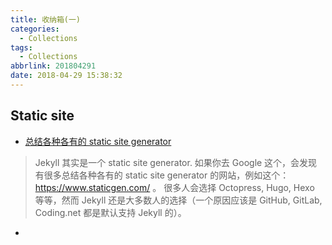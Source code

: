 ```yaml
---
title: 收纳箱(一)
categories:
  - Collections
tags:
  - Collections
abbrlink: 201804291
date: 2018-04-29 15:38:32
---
```



## Static site

* [总结各种各有的 static site generator](https://www.staticgen.com/)

>Jekyll 其实是一个 static site generator. 如果你去 Google 这个，会发现有很多总结各种各有的 static site generator 的网站，例如这个：https://www.staticgen.com/ 。 很多人会选择 Octopress, Hugo, Hexo 等等，然而 Jekyll 还是大多数人的选择（一个原因应该是 GitHub, GitLab, Coding.net 都是默认支持 Jekyll 的）。


* []()